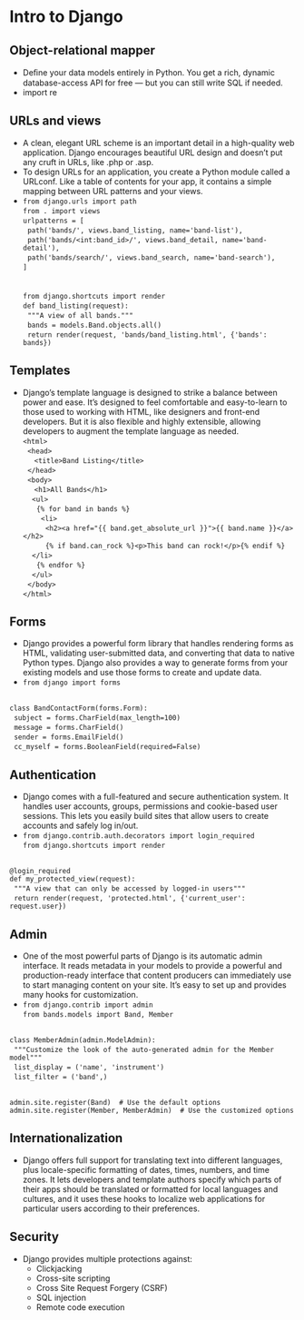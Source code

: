 # Intro to Django

## Object-relational mapper
+ Deﬁne your data models entirely in Python. You get a rich, dynamic database-access API for free — but you can still write SQL if needed.
+ import re

## URLs and views
+ A clean, elegant URL scheme is an important detail in a high-quality web application. Django encourages beautiful URL design and doesn’t put any cruft in URLs, like .php or .asp.
+ To design URLs for an application, you create a Python module called a URLconf. Like a table of contents for your app, it contains a simple mapping between URL patterns and your views.
+ `from django.urls import path`<br />
`from . import views`<br />
`urlpatterns = [`<br />
     &nbsp;&nbsp;`path('bands/', views.band_listing, name='band-list'),`<br />
     &nbsp;&nbsp;`path('bands/<int:band_id>/', views.band_detail, name='band-detail'),`<br />
     &nbsp;&nbsp;`path('bands/search/', views.band_search, name='band-search'),`<br />
`]`<br /> <br />     
`from django.shortcuts import render`<br />
`def band_listing(request):`<br />
     &nbsp;&nbsp;`"""A view of all bands."""`<br />
     &nbsp;&nbsp;`bands = models.Band.objects.all()`<br />
     &nbsp;&nbsp;`return render(request, 'bands/band_listing.html', {'bands': bands})`<br />

## Templates
+ Django’s template language is designed to strike a balance between power and ease. It’s designed to feel comfortable and easy-to-learn to those used to working with HTML, like designers and front-end developers. But it is also flexible and highly extensible, allowing developers to augment the template language as needed.<br />
`<html>`<br />
  &nbsp;&nbsp;`<head>`<br />
     &nbsp;&nbsp; &nbsp;&nbsp;`<title>Band Listing</title>`<br />
  &nbsp;&nbsp;`</head>`<br />
   &nbsp;&nbsp;`<body>`<br />
    &nbsp;&nbsp;&nbsp;&nbsp; `<h1>All Bands</h1>`<br />
     &nbsp;&nbsp;&nbsp;&nbsp;`<ul>`<br />
     &nbsp;&nbsp;&nbsp;&nbsp;&nbsp;&nbsp;`{% for band in bands %}`<br />
       &nbsp;&nbsp;&nbsp;&nbsp;&nbsp;&nbsp;&nbsp;&nbsp;`<li>`<br />
        &nbsp;&nbsp;&nbsp;&nbsp;&nbsp;&nbsp;&nbsp;&nbsp;&nbsp;&nbsp;`<h2><a href="{{ band.get_absolute_url }}">{{ band.name }}</a></h2>`<br />
        &nbsp;&nbsp;&nbsp;&nbsp;&nbsp;&nbsp;&nbsp;&nbsp;&nbsp;&nbsp;`{% if band.can_rock %}<p>This band can rock!</p>{% endif %}`<br />
      &nbsp;&nbsp;&nbsp;&nbsp;`</li>`<br />
    &nbsp;&nbsp;&nbsp;&nbsp;&nbsp;&nbsp;`{% endfor %}`<br />
    &nbsp;&nbsp;&nbsp;&nbsp;`</ul>`<br />
   &nbsp;&nbsp;`</body>`<br />
`</html>`<br />

## Forms
+ Django provides a powerful form library that handles rendering forms as HTML, validating user-submitted data, and converting that data to native Python types. Django also provides a way to generate forms from your existing models and use those forms to create and update data.
+ `from django import forms`<br /><br />

`class BandContactForm(forms.Form):`<br />
    &nbsp;&nbsp;`subject = forms.CharField(max_length=100)`<br />
    &nbsp;&nbsp;`message = forms.CharField()`<br />
    &nbsp;&nbsp;`sender = forms.EmailField()`<br />
    &nbsp;&nbsp;`cc_myself = forms.BooleanField(required=False)`<br />

## Authentication
+ Django comes with a full-featured and secure authentication system. It handles user accounts, groups, permissions and cookie-based user sessions. This lets you easily build sites that allow users to create accounts and safely log in/out.
+ `from django.contrib.auth.decorators import login_required`<br />
`from django.shortcuts import render`<br /><br />

`@login_required`<br />
`def my_protected_view(request):`<br />
    &nbsp;&nbsp;`"""A view that can only be accessed by logged-in users"""`<br />
    &nbsp;&nbsp;`return render(request, 'protected.html', {'current_user': request.user})`<br />

## Admin
+ One of the most powerful parts of Django is its automatic admin interface. It reads metadata in your models to provide a powerful and production-ready interface that content producers can immediately use to start managing content on your site. It’s easy to set up and provides many hooks for customization.
+ `from django.contrib import admin`<br />
`from bands.models import Band, Member`<br /><br />

`class MemberAdmin(admin.ModelAdmin):`<br />
    &nbsp;&nbsp;`"""Customize the look of the auto-generated admin for the Member model"""`<br />
    &nbsp;&nbsp;`list_display = ('name', 'instrument')`<br />
    &nbsp;&nbsp;`list_filter = ('band',)`<br /><br />

`admin.site.register(Band)  # Use the default options`<br />
`admin.site.register(Member, MemberAdmin)  # Use the customized options`<br />

## Internationalization
+ Django offers full support for translating text into different languages, plus locale-specific formatting of dates, times, numbers, and time zones. It lets developers and template authors specify which parts of their apps should be translated or formatted for local languages and cultures, and it uses these hooks to localize web applications for particular users according to their preferences.

## Security
+ Django provides multiple protections against:
  + Clickjacking
  + Cross-site scripting
  + Cross Site Request Forgery (CSRF)
  + SQL injection
  + Remote code execution
